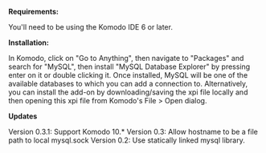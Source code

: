 **Requirements:**

You'll need to be using the Komodo IDE 6 or later.

**Installation:**

In Komodo, click on "Go to Anything", then navigate to "Packages" and search for "MySQL", then  install "MySQL Database Explorer" by pressing enter on it or double clicking it. Once installed, MySQL will be one of the available databases to which you can add a connection to. Alternatively, you can install the add-on by downloading/saving the xpi file locally and then opening this xpi file from Komodo's File > Open dialog.

**Updates**

Version 0.3.1: Support Komodo 10.*
Version 0.3: Allow hostname to be a file path to local mysql.sock
Version 0.2: Use statically linked mysql library.
